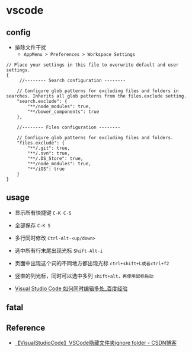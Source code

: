 # vscode

## config

- 排除文件干扰
    - `AppMenu > Preferences > Workspace Settings`

```
// Place your settings in this file to overwrite default and user settings.  
{  
     //-------- Search configuration --------  
  
    // Configure glob patterns for excluding files and folders in searches. Inherits all glob patterns from the files.exclude setting.  
    "search.exclude": {  
        "**/node_modules": true,  
        "**/bower_components": true  
    },  
  
    //-------- Files configuration --------  
  
    // Configure glob patterns for excluding files and folders.  
    "files.exclude": {  
        "**/.git": true,  
        "**/.svn": true,  
        "**/.DS_Store": true,  
        "**/node_modules": true,  
        "**/iOS": true  
    }  
}  
```

## usage

- 显示所有快捷键
`C-K C-S`
- 全部保存
`C-K S`
- 多行同时修改
`Ctrl-Alt-<up/down>`
- 选中所有行末尾出现光标
`Shift-Alt-i`
- 页面中出现这个词的不同地方都出现光标
`ctrl+shift+L或者ctrl+f2`
- 竖直的列光标，同时可以选中多列
`shift+alt，再使用鼠标拖动`

- [Visual Studio Code 如何同时编辑多处_百度经验](https://jingyan.baidu.com/article/3052f5a1066eb597f31f86db.html)

## fatal

## Reference

- [【VisualStudioCode】VSCode隐藏文件夹ignore folder - CSDN博客](https://blog.csdn.net/teng_ontheway/article/details/51697778)